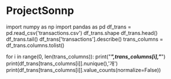 # ProjectSonnp
import numpy as np 
import pandas as pd 
df_trans = pd.read_csv('transactions.csv')
df_trans.shape
df_trans.head()
df_trans.tail()
df_trans['transactions'].describe()
trans_columns = df_trans.columns.tolist()

for i in range(0, len(trans_columns)):
    print("***",trans_columns[i],"***")
    print(df_trans[trans_columns[i]].nunique(),'개')
    print(df_trans[trans_columns[i]].value_counts(normalize=False))
    
